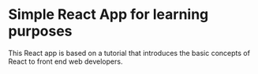 # Simple React App for learning purposes

This React app is based on a tutorial that introduces the basic concepts of React to front end web developers.
